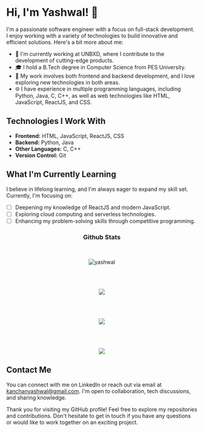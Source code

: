 # Hi, I'm Yashwal! 👋

I'm a passionate software engineer with a focus on full-stack development. I enjoy working with a variety of technologies to build innovative and efficient solutions. Here's a bit more about me:

- 🔭 I'm currently working at UNBXD, where I contribute to the development of cutting-edge products.
- 🎓 I hold a B.Tech degree in Computer Science from PES University.
- 💼 My work involves both frontend and backend development, and I love exploring new technologies in both areas.
- 🌐 I have experience in multiple programming languages, including Python, Java, C, C++, as well as web technologies like HTML, JavaScript, ReactJS, and CSS.

## Technologies I Work With

- **Frontend:** HTML, JavaScript, ReactJS, CSS
- **Backend:** Python, Java
- **Other Languages:** C, C++
- **Version Control:** Git

## What I'm Currently Learning

I believe in lifelong learning, and I'm always eager to expand my skill set. Currently, I'm focusing on:

- [ ] Deepening my knowledge of ReactJS and modern JavaScript.
- [ ] Exploring cloud computing and serverless technologies.
- [ ] Enhancing my problem-solving skills through competitive programming.

<h3 align="center">Github Stats</h3>
<br>
<p align="center" ><img align="center" src="https://github-readme-streak-stats.herokuapp.com/?user=yashwal" alt="yashwal" /></p>
<br>
<br>
<p align="center" ><img align="center" src="https://github-profile-summary-cards.vercel.app/api/cards/profile-details?username=yashwal&theme=2077"/></p>
<br>
<br>
<p align="center" ><img align="center" src="http://github-profile-summary-cards.vercel.app/api/cards/repos-per-language?username=yashwal&theme=2077"/></p>
<br>
<br>
<p align="center" ><img align="center" src="http://github-profile-summary-cards.vercel.app/api/cards/productive-time?username=yashwal"/></p>



## Contact Me

You can connect with me on LinkedIn or reach out via email at [kanchanyashwal@gmail.com](mailto:kanchanyashwal@gmail.com). I'm open to collaboration, tech discussions, and sharing knowledge.



Thank you for visiting my GitHub profile! Feel free to explore my repositories and contributions. Don't hesitate to get in touch if you have any questions or would like to work together on an exciting project.





